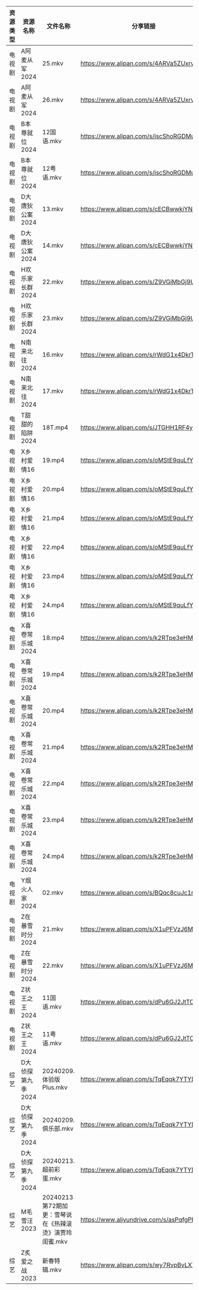 | 资源类型 | 资源名称        | 文件名称                               | 分享链接                                      | 更新时间                |
| ---- | ----------- | ---------------------------------- | ----------------------------------------- | ------------------- |
| 电视剧  | A阿麦从军2024   | 25.mkv                             | https://www.alipan.com/s/4ARVa5ZUxrv      | 2024-02-14 00:05:04 |
| 电视剧  | A阿麦从军2024   | 26.mkv                             | https://www.alipan.com/s/4ARVa5ZUxrv      | 2024-02-14 00:05:04 |
| 电视剧  | B本尊就位2024   | 12国语.mkv                           | https://www.alipan.com/s/iscShoRGDMu      | 2024-02-14 00:05:07 |
| 电视剧  | B本尊就位2024   | 12粤语.mkv                           | https://www.alipan.com/s/iscShoRGDMu      | 2024-02-14 00:05:06 |
| 电视剧  | D大唐狄公案2024  | 13.mkv                             | https://www.alipan.com/s/cECBwwkiYNS      | 2024-02-14 00:05:09 |
| 电视剧  | D大唐狄公案2024  | 14.mkv                             | https://www.alipan.com/s/cECBwwkiYNS      | 2024-02-14 00:05:09 |
| 电视剧  | H欢乐家长群2024  | 22.mkv                             | https://www.alipan.com/s/Z9VGiMbGj9U      | 2024-02-14 00:05:21 |
| 电视剧  | H欢乐家长群2024  | 23.mkv                             | https://www.alipan.com/s/Z9VGiMbGj9U      | 2024-02-14 00:05:21 |
| 电视剧  | N南来北往2024   | 16.mkv                             | https://www.alipan.com/s/rWdG1x4DkrT      | 2024-02-14 00:05:24 |
| 电视剧  | N南来北往2024   | 17.mkv                             | https://www.alipan.com/s/rWdG1x4DkrT      | 2024-02-14 00:05:23 |
| 电视剧  | T甜甜的陷阱2024  | 18T.mp4                            | https://www.alipan.com/s/JTGHH1RF4yq      | 2024-02-14 00:05:36 |
| 电视剧  | X乡村爱情16     | 19.mp4                             | https://www.alipan.com/s/oMStE9quLfY      | 2024-02-14 00:05:40 |
| 电视剧  | X乡村爱情16     | 20.mp4                             | https://www.alipan.com/s/oMStE9quLfY      | 2024-02-14 00:05:39 |
| 电视剧  | X乡村爱情16     | 21.mp4                             | https://www.alipan.com/s/oMStE9quLfY      | 2024-02-14 00:05:39 |
| 电视剧  | X乡村爱情16     | 22.mp4                             | https://www.alipan.com/s/oMStE9quLfY      | 2024-02-14 00:05:39 |
| 电视剧  | X乡村爱情16     | 23.mp4                             | https://www.alipan.com/s/oMStE9quLfY      | 2024-02-14 00:05:39 |
| 电视剧  | X乡村爱情16     | 24.mp4                             | https://www.alipan.com/s/oMStE9quLfY      | 2024-02-14 00:05:38 |
| 电视剧  | X喜卷常乐城2024  | 18.mp4                             | https://www.alipan.com/s/k2RTpe3eHMC      | 2024-02-14 00:05:44 |
| 电视剧  | X喜卷常乐城2024  | 19.mp4                             | https://www.alipan.com/s/k2RTpe3eHMC      | 2024-02-14 00:05:44 |
| 电视剧  | X喜卷常乐城2024  | 20.mp4                             | https://www.alipan.com/s/k2RTpe3eHMC      | 2024-02-14 00:05:44 |
| 电视剧  | X喜卷常乐城2024  | 21.mp4                             | https://www.alipan.com/s/k2RTpe3eHMC      | 2024-02-14 00:05:43 |
| 电视剧  | X喜卷常乐城2024  | 22.mp4                             | https://www.alipan.com/s/k2RTpe3eHMC      | 2024-02-14 00:05:43 |
| 电视剧  | X喜卷常乐城2024  | 23.mp4                             | https://www.alipan.com/s/k2RTpe3eHMC      | 2024-02-14 00:05:43 |
| 电视剧  | X喜卷常乐城2024  | 24.mp4                             | https://www.alipan.com/s/k2RTpe3eHMC      | 2024-02-14 00:05:42 |
| 电视剧  | Y烟火人家2024   | 02.mkv                             | https://www.alipan.com/s/BQqc8cuJc1n      | 2024-02-14 00:05:47 |
| 电视剧  | Z在暴雪时分2024  | 21.mkv                             | https://www.alipan.com/s/X1uPFVzJ6MD      | 2024-02-14 00:05:50 |
| 电视剧  | Z在暴雪时分2024  | 22.mkv                             | https://www.alipan.com/s/X1uPFVzJ6MD      | 2024-02-14 00:05:50 |
| 电视剧  | Z状王之王2024   | 11国语.mkv                           | https://www.alipan.com/s/dPu6GJ2JtTC      | 2024-02-14 00:05:57 |
| 电视剧  | Z状王之王2024   | 11粤语.mkv                           | https://www.alipan.com/s/dPu6GJ2JtTC      | 2024-02-14 00:05:56 |
| 综艺   | D大侦探第九季2024 | 20240209.体验版Plus.mkv               | https://www.alipan.com/s/TqEqqk7YTYD      | 2024-02-14 00:06:04 |
| 综艺   | D大侦探第九季2024 | 20240209.俱乐部.mkv                   | https://www.alipan.com/s/TqEqqk7YTYD      | 2024-02-14 00:06:03 |
| 综艺   | D大侦探第九季2024 | 20240213.超前彩蛋.mkv                  | https://www.alipan.com/s/TqEqqk7YTYD      | 2024-02-14 00:06:03 |
| 综艺   | M毛雪汪2023    | 20240213第72期加更：雪琴说在《热辣滚烫》演贾玲闺蜜.mkv | https://www.aliyundrive.com/s/asPqfgPRqAg | 2024-02-14 00:06:21 |
| 综艺   | Z炙爱之战2023   | 新春特辑.mkv                           | https://www.alipan.com/s/wy7RvpBvLX7      | 2024-02-14 00:06:49 |
